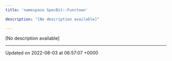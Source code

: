 ```yaml
---
title: 'namespace SpecBit::Functown'

description: "[No description available]"

---
```







[No description available]






-------------------------------

Updated on 2022-08-03 at 06:57:07 +0000
